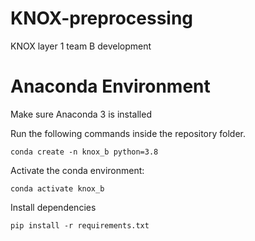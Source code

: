 # KNOX-preprocessing
KNOX layer 1 team B development


# Anaconda Environment
Make sure Anaconda 3 is installed

Run the following commands inside the repository folder.

```
conda create -n knox_b python=3.8
```

Activate the conda environment:
```
conda activate knox_b
```

Install dependencies
```
pip install -r requirements.txt
```
